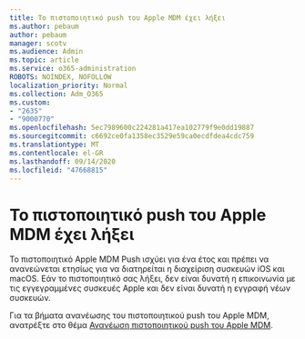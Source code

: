 ```yaml
---
title: Το πιστοποιητικό push του Apple MDM έχει λήξει
ms.author: pebaum
author: pebaum
manager: scotv
ms.audience: Admin
ms.topic: article
ms.service: o365-administration
ROBOTS: NOINDEX, NOFOLLOW
localization_priority: Normal
ms.collection: Adm_O365
ms.custom:
- "2635"
- "9000770"
ms.openlocfilehash: 5ec7989600c224281a417ea102779f9e0dd19887
ms.sourcegitcommit: c6692ce0fa1358ec3529e59ca0ecdfdea4cdc759
ms.translationtype: MT
ms.contentlocale: el-GR
ms.lasthandoff: 09/14/2020
ms.locfileid: "47668815"
---
```

# <a name="your-apple-mdm-push-certificate-has-expired"></a>Το πιστοποιητικό push του Apple MDM έχει λήξει

Το πιστοποιητικό Apple MDM Push ισχύει για ένα έτος και πρέπει να ανανεώνεται ετησίως για να διατηρείται η διαχείριση συσκευών iOS και macOS. Εάν το πιστοποιητικό σας λήξει, δεν είναι δυνατή η επικοινωνία με τις εγγεγραμμένες συσκευές Apple και δεν είναι δυνατή η εγγραφή νέων συσκευών.

Για τα βήματα ανανέωσης του πιστοποιητικού push του Apple MDM, ανατρέξτε στο θέμα [Ανανέωση πιστοποιητικού push του Apple MDM](https://docs.microsoft.com/intune/apple-mdm-push-certificate-get#renew-apple-mdm-push-certificate).